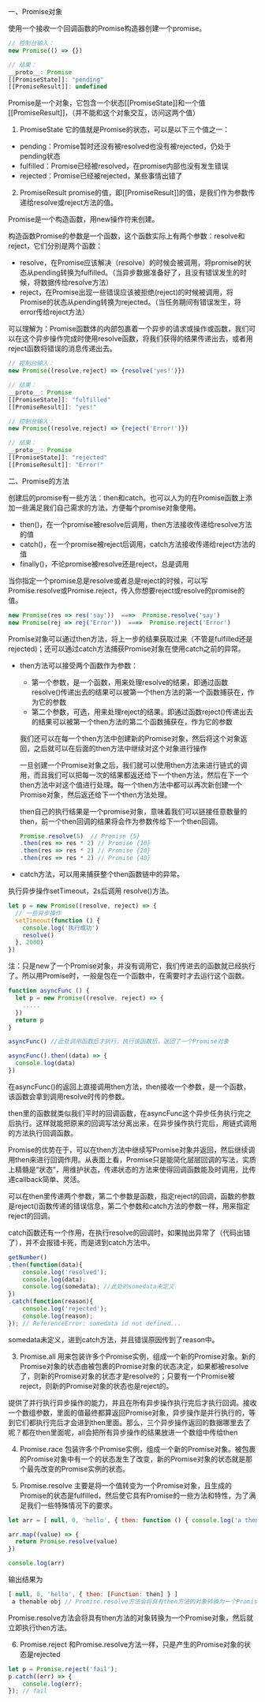 一、Promise对象

使用一个接收一个回调函数的Promise构造器创建一个promise。

```javascript
// 控制台输入：
new Promise(() => {})

// 结果：
__proto__: Promise
[[PromiseState]]: "pending"
[[PromiseResult]]: undefined

```
Promise是一个对象，它包含一个状态[[PromiseState]]和一个值[[PromiseResult]]，（并不能和这个对象交互，访问这两个值）

1. PromiseState
它的值就是Promise的状态，可以是以下三个值之一：
- pending：Promise暂时还没有被resolved也没有被rejected，仍处于pending状态
- fulfilled：Promise已经被resolved，在promise内部也没有发生错误
- rejected：Promise已经被rejected，某些事情出错了

2. PromiseResult
promise的值，即[[PromiseResult]]的值，是我们作为参数传递给resolve或reject方法的值。

Promise是一个构造函数，用new操作符来创建。

构造函数Promise的参数是一个函数，这个函数实际上有两个参数：resolve和reject，它们分别是两个函数：
- resolve，在Promise应该解决（resolve）的时候会被调用，将promise的状态从pending转换为fulfilled。（当异步数据准备好了，且没有错误发生的时候，将数据传给resolve方法）
- reject，在Promise出现一些错误应该被拒绝(reject)的时候被调用，将Promise的状态从pending转换为rejected。（当任务期间有错误发生，将error传给reject方法）

可以理解为：Promise函数体的内部包裹着一个异步的请求或操作或函数，我们可以在这个异步操作完成时使用resolve函数，将我们获得的结果传递出去，或者用reject函数将错误的消息传递出去。

```javascript
// 控制台输入：
new Promise((resolve,reject) => {resolve('yes!')})

// 结果：
__proto__: Promise
[[PromiseState]]: "fulfilled"
[[PromiseResult]]: "yes!"
```

```javascript
// 控制台输入：
new Promise((resolve,reject) => {reject('Error!')})

// 结果：
__proto__: Promise
[[PromiseState]]: "rejected"
[[PromiseResult]]: "Error!"
```

二、Promise的方法

创建后的promise有一些方法：then和catch。也可以人为的在Promise函数上添加一些满足我们自己需求的方法，方便每个promise对象使用。

- then()，在一个promise被resolve后调用，then方法接收传递给resolve方法的值
- catch()，在一个promise被reject后调用，catch方法接收传递给reject方法的值
- finally()，不论promise被resolve还是reject，总是调用

当你指定一个promise总是resolve或者总是reject的时候，可以写Promise.resolve或Promise.reject，传入你想要reject或resolve的promise的值。
```javascript
new Promise(res => res('say'))  ===>  Promise.resolve('say')
new Promise(rej => rej('Error'))  ===>  Promise.reject('Error')
```

Promise对象可以通过then方法，将上一步的结果获取过来（不管是fulfilled还是rejected)；还可以通过catch方法捕获Promise对象在使用catch之前的异常。
- then方法可以接受两个函数作为参数：
  - 第一个参数，是一个函数，用来处理resolve的结果，即通过函数resolve()传递出去的结果可以被第一个then方法的第一个函数捕获在，作为它的参数
  - 第二个参数，可选，用来处理reject的结果。即通过函数reject()传递出去的结果可以被第一个then方法的第二个函数捕获在，作为它的参数

  我们还可以在每一个then方法中创建新的Promise对象，然后将这个对象返回，之后就可以在后面的then方法中继续对这个对象进行操作

  一旦创建一个Promise对象之后，我们就可以使用then方法来进行链式的调用，而且我们可以把每一次的结果都返还给下一个then方法，然后在下一个then方法中对这个值进行处理。每一个then方法中都可以再次新创建一个Promise对象，然后返还给下一个then方法处理。

  then自己的执行结果是一个promise对象，意味着我们可以链接任意数量的then，前一个then回调的结果将会作为参数传给下一个then回调。

  ```javascript
  Promise.resolve(5)  // Promise {5}
  .then(res => res * 2) // Promise {10}
  .then(res => res * 2) // Promise {20}
  .then(res => res * 2) // Promise {40}
  ```

- catch方法，可以用来捕获整个then函数链中的异常。

执行异步操作setTimeout，2s后调用 resolve()方法。

```javascript
let p = new Promise((resolve, reject) => {
  // 一些异步操作
  setTimeout(function () {
    console.log('执行成功')
    resolve()
  }, 2000)
})
```
注：只是new了一个Promise对象，并没有调用它，我们传进去的函数就已经执行了。所以用Promise时，一般是包在一个函数中，在需要时才去运行这个函数。

```javascript
function asyncFunc () {
  let p = new Promise((resolve, reject) => {
    .....
  })
  return p
}

asyncFunc() //此处调用函数后才执行，执行该函数后，返回了一个Promise对象

asyncFunc().then((data) => {
  console.log(data)
})
```
在asyncFunc()的返回上直接调用then方法，then接收一个参数，是一个函数，该函数会拿到调用resolve时传的参数。

then里的函数就类似我们平时的回调函数，在asyncFunc这个异步任务执行完之后执行。这样就能把原来的回调写法分离出来，在异步操作执行完后，用链式调用的方法执行回调函数。

Promise的优势在于，可以在then方法中继续写Promise对象并返回，然后继续调用then来进行回调作用。从表面上看，Promise只是能简化层层回调的写法，实质上精髓是“状态”，用维护状态，传递状态的方法来使得回调函数能及时调用，比传递callback简单、灵活。

可以在then里传递两个参数，第二个参数是函数，指定reject的回调，函数的参数是reject()函数传递的错误信息，第二个参数和catch方法的参数一样，用来指定reject的回调。

catch函数还有一个作用，在执行resolve的回调时，如果抛出异常了（代码出错了），并不会报错卡死，而是进到catch方法中。

```javascript
getNumber()
.then(function(data){
    console.log('resolved');
    console.log(data);
    console.log(somedata); //此处的somedata未定义
})
.catch(function(reason){
    console.log('rejected');
    console.log(reason);
}); // ReferenceError: somedata id not defined...
```
somedata未定义，进到catch方法，并且错误原因传到了reason中。

3. Promise.all
用来包装许多个Promise实例，组成一个新的Promise对象。新的Promise对象的状态由被包裹的Promise对象的状态决定，如果都被resolve了，则新的Promise对象的状态才是resolve的；只要有一个Promise被reject，则新的Promise对象的状态也是reject的。

提供了并行执行异步操作的能力，并且在所有异步操作执行完后才执行回调。接收一个数组参数，里面的值最终都算返回Promise对象，异步操作是并行执行的，等到它们都执行完后才会进到then里面。那么，三个异步操作返回的数据哪里去了呢？都在then里面呢，all会把所有异步操作的结果放进一个数组中传给then

4. Promise.race
包装许多个Promise实例，组成一个新的Promise对象。被包裹的Promise对象中有一个的状态发生了改变，新的Promise对象的状态就是那个最先改变的Promise实例的状态。

5. Promise.resolve
主要是将一个值转变为一个Promise对象，且生成的Promise的状态是fulfilled，然后使它具有Promise的一些方法和特性，为了满足我们一些特殊情况下的要求。

```javascript
let arr = [ null, 0, 'hello', { then: function () { console.log('a thenable object')}}]

arr.map((value) => {
  return Promise.resolve(value)
})

console.log(arr)
```
输出结果为

```javascript
[ null, 0, 'hello', { then: [Function: then] } ]
 a thenable obj // Promise.resolve方法会将具有then方法的对象转换为一个Promise对象，然后就立即执行then方法。
```
Promise.resolve方法会将具有then方法的对象转换为一个Promise对象，然后就立即执行then方法。

6. Promise.reject
和Promise.resolve方法一样，只是产生的Promise对象的状态是rejected

```javascript
let p = Promise.reject('fail');
p.catch((err) => {
    console.log(err);
}); // fail
```